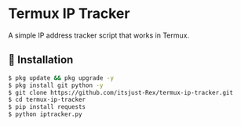 # Termux IP Tracker

A simple IP address tracker script that works in Termux.

## 📲 Installation

```bash
$ pkg update && pkg upgrade -y
$ pkg install git python -y
$ git clone https://github.com/itsjust-Rex/termux-ip-tracker.git
$ cd termux-ip-tracker
$ pip install requests
$ python iptracker.py
